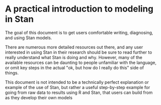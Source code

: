 # A practical introduction to modeling in Stan

The goal of this document is to get users comfortable writing, diagnosing, and using Stan models. 

There are numerous more detailed resources out there, and any user interested in using Stan in their research
should be sure to read further to really understand what Stan is doing and why. However, many of the available resources
can be daunting to people unfamiliar with the language, or omit key steps in the actual "ok, but how do I really do this" side of things. 

This document is not intended to be a technically perfect explanation or example of the use of Stan, but rather a useful step-by-step 
example for going from raw data to results using R and Stan, that users can build from as they develop their own models
